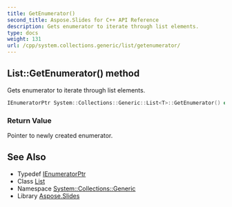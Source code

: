```yaml
---
title: GetEnumerator()
second_title: Aspose.Slides for C++ API Reference
description: Gets enumerator to iterate through list elements.
type: docs
weight: 131
url: /cpp/system.collections.generic/list/getenumerator/
---
```

## List::GetEnumerator() method


Gets enumerator to iterate through list elements.

```cpp
IEnumeratorPtr System::Collections::Generic::List<T>::GetEnumerator() override
```


### Return Value

Pointer to newly created enumerator.

## See Also

* Typedef [IEnumeratorPtr](./ienumeratorptr/)
* Class [List](./)
* Namespace [System::Collections::Generic](../)
* Library [Aspose.Slides](../../)